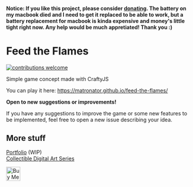 #### Notice: If you like this project, please consider [donating](https://github.com/matronator#support). The battery on my macbook died and I need to get it replaced to be able to work, but a battery replacement for macbook is kinda expensive and money's little tight right now. Any help would be much appretiated! Thank you :)

Feed the Flames
===============
[![contributions welcome](https://img.shields.io/badge/contributions-welcome-brightgreen.svg?style=flat)](https://github.com/matronator/feed-the-flames/issues)

Simple game concept made with CraftyJS

You can play it here: https://matronator.github.io/feed-the-flames/

**Open to new suggestions or improvements!**

If you have any suggestions to improve the game or some new features to be implemented, feel free to open a new issue describing your idea.

## More stuff

[Portfolio](https://matronator.com) (WIP)  
[Collectible Digital Art Series](https://www.neonmob.com/matronator)  

<a href='https://ko-fi.com/U7U2MDBC' target='_blank'><img height='38' style='border:0px;height:38px;' src='https://az743702.vo.msecnd.net/cdn/kofi2.png?v=0' border='0' alt='Buy Me a Coffee at ko-fi.com' /></a>
